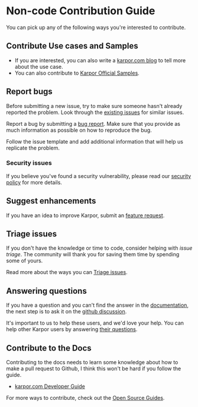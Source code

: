 # Non-code Contribution Guide

You can pick up any of the following ways you're interested to contribute.

## Contribute Use cases and Samples

* If you are interested, you can also write a [karpor.com blog](https://karpor.com/blog) to tell more about the use case.
* You can also contribute to [Karpor Official Samples](https://github.com/KusionStack/samples).

## Report bugs

Before submitting a new issue, try to make sure someone hasn't already reported the problem.
Look through the [existing issues](https://github.com/KusionStack/karpor/issues) for similar issues.

Report a bug by submitting a [bug report](https://github.com/KusionStack/karpor/issues/new?assignees=&labels=kind%2Fbug&template=bug-report.yaml&title=).
Make sure that you provide as much information as possible on how to reproduce the bug.

Follow the issue template and add additional information that will help us replicate the problem.

### Security issues

If you believe you've found a security vulnerability, please read our [security policy](https://github.com/KusionStack/karpor/blob/main/SECURITY.md) for more details.

## Suggest enhancements

If you have an idea to improve Karpor, submit an [feature request](https://github.com/KusionStack/karpor/issues/new?assignees=&labels=kind%2Ffeature&template=enhancement.yaml&title=%5BFeature%5D).

## Triage issues

If you don't have the knowledge or time to code, consider helping with _issue triage_. The community will thank you for saving them time by spending some of yours.

Read more about the ways you can [Triage issues](https://github.com/KusionStack/community/blob/main/ISSUE_TRIAGE.md).

## Answering questions

If you have a question and you can't find the answer in the [documentation](https://karpor.com/docs/),
the next step is to ask it on the [github discussion](https://github.com/KusionStack/karpor/discussions).

It's important to us to help these users, and we'd love your help. You can help other Karpor users by answering [their questions](https://github.com/KusionStack/karpor/discussions).

## Contribute to the Docs

Contributing to the docs needs to learn some knowledge about how to make a pull request to Github, I think this won't be hard if you follow the guide.

* [karpor.com Developer Guide](https://github.com/KusionStack/karpor.com/blob/main/README.md)

For more ways to contribute, check out the [Open Source Guides](https://opensource.guide/how-to-contribute/).

